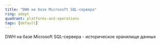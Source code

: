 ```yaml
---
title: "DWH на базе Microsoft SQL-сервера"
ring: adopt
quadrant: platforms-and-operations
tags: [default]
---
```


DWH на базе Microsoft SQL-сервера - историческое хранилище данных
